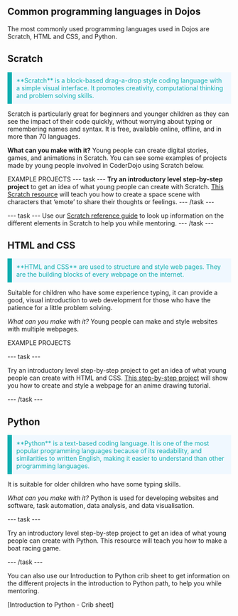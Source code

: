 ## Common programming languages in Dojos

The most commonly used programming languages used in Dojos are Scratch, HTML and CSS, and Python.

## Scratch
<p style="border-left: solid; border-width:10px; border-color: #0faeb0; background-color: aliceblue; padding: 10px;">
<span style="color: #0faeb0">**Scratch** is a block-based drag-a-drop style coding language with a simple visual interface. It promotes creativity, computational thinking and problem solving skills. </p>
Scratch is particularly great for beginners and younger children as they can see the impact of their code quickly, without worrying about typing or remembering names and syntax. It is free, available online, offline, and in more than 70 languages.

**What can you make with it?**
Young people can create digital stories, games, and animations in Scratch. You can see some examples of projects made by young people involved in CoderDojo using Scratch below.

EXAMPLE PROJECTS
--- task ---
**Try an introductory level step-by-step project** to get an idea of what young people can create with Scratch. [This Scratch resource](https://projects.raspberrypi.org/en/projects/space-talk) will teach you how to create a space scene with characters that ‘emote’ to share their thoughts or feelings.
--- /task ---

--- task ---
Use our [Scratch reference guide](https://projects.raspberrypi.org/en/projects/getting-started-scratch/0) to look up information on the different elements in Scratch to help you while mentoring. 
--- /task ---

## HTML and CSS
<p style="border-left: solid; border-width:10px; border-color: #0faeb0; background-color: aliceblue; padding: 10px;">
<span style="color: #0faeb0"> **HTML and CSS** are used to structure and style web pages. They are the building blocks of every webpage on the internet. </p> 
Suitable for children who have some experience typing, it can provide a good, visual introduction to web development for those who have the patience for a little problem solving.

*What can you make with it?*
Young people can make and style websites with multiple webpages.

EXAMPLE PROJECTS
  
--- task ---
  
Try an introductory level step-by-step project to get an idea of what young people can create with HTML and CSS. [This step-by-step project](https://projects.raspberrypi.org/en/projects/anime-expressions) will show you how to create and style a webpage for an anime drawing tutorial.
  
--- /task ---

## Python
<p style="border-left: solid; border-width:10px; border-color: #0faeb0; background-color: aliceblue; padding: 10px;">
<span style="color: #0faeb0">**Python** is a text-based coding language. It is one of the most popular programming languages because of its readability, and similarities to written English, making it easier to understand than other programming languages. </p>
It is suitable for older children who have some typing skills.

*What can you make with it?*
Python is used for developing websites and software, task automation, data analysis, and data visualisation.

  
--- task ---

Try an introductory level step-by-step project to get an idea of what young people can create with Python. This resource will teach you how to make a boat racing game.
  
--- /task ---

You can also use our Introduction to Python crib sheet to get information on the different projects in the introduction to Python path, to help you while mentoring. 

[Introduction to Python - Crib sheet]
